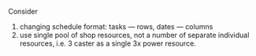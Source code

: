 Consider 
1. changing schedule format: tasks — rows, dates — columns
2. use single pool of shop resources, not a number of separate individual resources, i.e. 3 caster as a single 3x power resource.